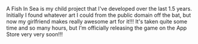 A Fish In Sea is my child project that I've developed over the last 1.5 years. Initially I found whatever art I could from the public domain off the bat, but now my girlfriend makes really awesome art for it!!! It's taken quite some time and so many hours, but I'm officially releasing the game on the App Store very very soon!!!
